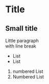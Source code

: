 # Title

## Small title

Little paragraph \
with line break

- List
- List

1. numbered List
2. Numbered List